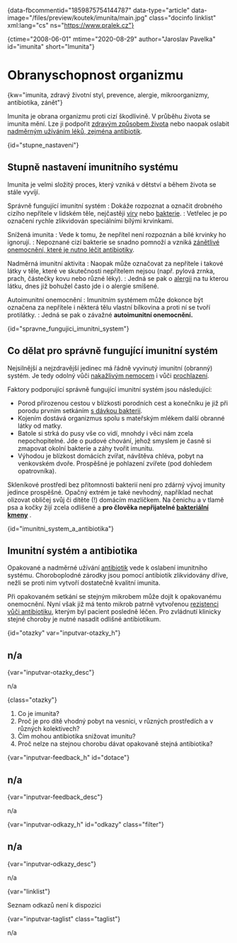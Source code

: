 
{data-fbcommentid="1859875754144787" data-type="article" data-image="/files/preview/koutek/imunita/main.jpg" class="docinfo linklist" xml:lang="cs" ns="https://www.pralek.cz"}

{ctime="2008-06-01" mtime="2020-08-29" author="Jaroslav Pavelka" id="imunita" short="Imunita"}

# Obranyschopnost organizmu

<!-- generated attribute kw by user_updatekw.sh on 2021-12-06, do not edit -->

{kw="imunita, zdravý životní styl, prevence, alergie, mikroorganizmy, antibiotika, zánět"}

Imunita je obrana organizmu proti cizí škodlivině. V průběhu života se imunita mění. Lze ji podpořit [zdravým způsobem života][1] nebo naopak oslabit [nadměrným užíváním léků, zejména antibiotik][2].

{id="stupne_nastaveni"}

## Stupně nastavení imunitního systému

Imunita je velmi složitý proces, který vzniká v dětství a během života se stále vyvíjí.

Správně fungující imunitní systém
:   Dokáže rozpoznat a označit drobného cizího nepřítele v lidském těle, nejčastěji [viry][3] nebo [bakterie][4].
:   Vetřelec je po označení rychle zlikvidován speciálními bílými krvinkami.

Snížená imunita
:   Vede k tomu, že nepřítel není rozpoznán a bílé krvinky ho ignorují.
:   Nepoznané cizí bakterie se snadno pomnoží a vzniká [zánětlivé onemocnění, které je nutno léčit antibiotiky][5].

Nadměrná imunitní aktivita
:   Naopak může označovat za nepřítele i takové látky v těle, které ve skutečnosti nepřítelem nejsou (např. pylová zrnka, prach, částečky kovu nebo různé léky).
:   Jedná se pak o [alergii][6] na tu kterou látku, dnes již bohužel často jde i o alergie smíšené.

Autoimunitní onemocnění
:   Imunitním systémem může dokonce být označena za nepřítele i některá tělu vlastní bílkovina a proti ní se tvoří protilátky.
:   Jedná se pak o závažné **autoimunitní onemocnění.**

{id="spravne\_fungujici\_imunitni_system"}

## Co dělat pro správně fungující imunitní systém

Nejsilnější a nejzdravější jedinec má řádně vyvinutý imunitní (obranný) systém. Je tedy odolný vůči [nakažlivým nemocem][4] i vůči [prochlazení][7].

Faktory podporující správně fungující imunitní systém jsou následující:

  * Porod přirozenou cestou v blízkosti porodních cest a konečníku je již při porodu prvním setkáním [s dávkou bakterií][4].
  * Kojením dostává organizmus spolu s mateřským mlékem další obranné látky od matky.
  * Batole si strká do pusy vše co vidí, mnohdy i věci nám zcela nepochopitelné. Jde o pudové chování, jehož smyslem je časně si zmapovat okolní bakterie a záhy tvořit imunitu.
  * Výhodou je blízkost domácích zvířat, návštěva chléva, pobyt na venkovském dvoře. Prospěšné je pohlazení zvířete (pod dohledem opatrovníka).

Skleníkové prostředí bez přítomnosti bakterií není pro zdárný vývoj imunity jedince prospěšné. Opačný extrém je také nevhodný, například nechat olizovat obličej svůj či dítěte (!) domácím mazlíčkem. Na čenichu a v tlamě psa a kočky žijí zcela odlišené a **pro člověka nepřijatelné [bakteriální kmeny][4]** . 

{id="imunitni\_system\_a_antibiotika"}

## Imunitní systém a antibiotika

Opakované a nadměrné užívání [antibiotik][2] vede k oslabení imunitního systému. Choroboplodné zárodky jsou pomocí antibiotik zlikvidovány dříve, nežli se proti nim vytvoří dostatečně kvalitní imunita.

Při opakovaném setkání se stejným mikrobem může dojít k opakovanému onemocnění. Nyní však již má tento mikrob patrně vytvořenou [rezistenci vůči antibiotiku][2], kterým byl pacient posledně léčen. Pro zvládnutí klinicky stejné choroby je nutné nasadit odlišné antibiotikum.

{id="otazky" var="inputvar-otazky_h"}

## n/a

{var="inputvar-otazky_desc"}

n/a

{class="otazky"}

  1. Co je imunita?
  2. Proč je pro dítě vhodný pobyt na vesnici, v různých prostředích a v různých kolektivech?
  3. Čím mohou antibiotika snižovat imunitu?
  4. Proč nelze na stejnou chorobu dávat opakovaně stejná antibiotika?

{var="inputvar-feedback_h" id="dotace"}

## n/a

{var="inputvar-feedback_desc"}

n/a

{var="inputvar-odkazy_h" id="odkazy" class="filter"}

## n/a

{var="inputvar-odkazy_desc"}

n/a

{var="linklist"}

Seznam odkazů není k dispozici

{var="inputvar-taglist" class="taglist"}

n/a

 [1]: zdrave_traveni
 [2]: antibiotika
 [3]: chripka
 [4]: bakterie
 [5]: stadia_zanetu
 [6]: alergie
 [7]: teplota

